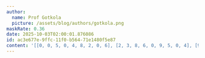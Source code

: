 ```yaml
---
author:
  name: Prof Gotkola
  picture: /assets/blog/authors/gotkola.png
maskRate: 0.36
date: 2025-10-03T02:00:01.876086
id: ac3e677e-9ffc-11f0-b564-71e1480f5e87
content: '[[0, 0, 5, 0, 4, 8, 2, 0, 6], [2, 3, 8, 6, 0, 9, 5, 0, 4], [9, 6, 0, 0, 2, 1, 0, 0, 7], [6, 7, 2, 9, 8, 4, 1, 0, 3], [0, 8, 9, 1, 0, 0, 0, 0, 0], [3, 4, 1, 0, 5, 7, 6, 8, 0], [8, 9, 3, 0, 0, 2, 0, 0, 5], [0, 5, 7, 4, 0, 6, 9, 2, 8], [0, 2, 0, 0, 9, 5, 0, 7, 1]]'
---
```

